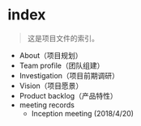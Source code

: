# index

> 这是项目文件的索引。


- About（项目规划）
- Team profile（团队组建）
- Investigation（项目前期调研）
- Vision（项目愿景）
- Product backlog（产品特性）
- meeting records
    - Inception meeting (2018/4/20)